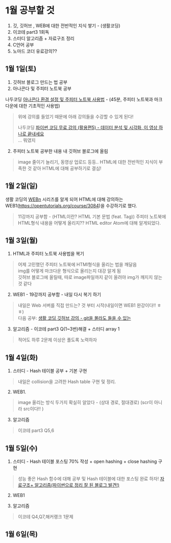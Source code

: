 # 1월 공부할 것

1. 깃, 깃허브 , WEB에 대한 전반적인 지식 쌓기 - (생활코딩)
1. 이코테 part3 1회독
1. 스터디 알고리즘 + 자료구조 정리
1. C언어 공부 
1. 노마드 코더 유료강의??

## 1월 1일(토)
1. 깃허브 블로그 만드는 법 공부
1. 아나콘다 및 주피터 노트북 공부  

나두코딩 [아나콘다 환경 설정 및 주피터 노트북 사용법](https://www.youtube.com/watch?v=dJfq-eCi7KI) - (45분, 주피터 노트북과 마크다운에 대한 기초적인 사용법)  

> 위에 강의를 들었기 때문에 아래 강의들을 수강할 수 있게 된다!  
> 
> 나두코딩 [파이썬 코딩 무료 강의 (활용편5) - 데이터 분석 및 시각화, 이 영상 하나로 끝내세요](https://www.youtube.com/watch?v=PjhlUzp_cU0&t=21969s)  
> ... 뭐였지

2. 주피터 노트북 공부한 내용 내 깃허브 블로그에 올림
> image 줄이기 늘리기, 동영상 업로드 등등.. HTML에 대한 전반적인 지식이 부족한 것 같아 HTML에 대해 공부하기로 결심!
> 
## 1월 2일(일)

생활 코딩의 [WEBn](https://opentutorials.org/course/3083) 시리즈를 알게 되어 HTML에 대해 강의하는 WEB1(https://opentutorials.org/course/3084)을 수강하기로 했다.  

> 11강까지 공부함 - (HTML이란? HTML 기본 문법 (feat. Tag)) 
> 주피터 노트북에 HTML형식 내용을 어떻게 올리지??
> HTML editor Atom에 대해 알게되었다.

## 1월 3일(월)

1. HTML과 주피터 노트북 사용법을 복기<br>
  > 어제 고민했던 주피터 노트북에 HTMl형식을 올리는 법을 깨달음  
  > img를 어떻게 마크다운 형식으로 올리는지 대강 알게 됨  
  > 깃허브 블로그에 올릴때, 따로 image파일까지 같이 올려야 img가 깨지지 않는 것 같다

2. WEB1 - 19강까지 공부함 - 내일 다시 복기 하기  
  > 내일은 Web 서버를 직접 만드는? 것 부터 시작(내일이면 WEB1 완강이다!! ㅎ ㅎ)  
  > 다음 공부: [생활 코딩 깃허브 강의 - git을 몰라도 들을 수 있는](https://www.youtube.com/watch?v=tocFib6Ytls&list=PLuHgQVnccGMDWjb0TWItMCfDWDs8Y3Oo7)
3. 알고리즘  - 이코테 part3 Q(1~3번)해결 + 스터디 array 1
  
  > 적어도 하루 2문제 이상은 풀도록 노력하자  
## 1월 4일(화)

1. 스터디 - Hash 테이블 공부 + 기본 구현  
  >   내일은 collision을 고려한 Hash table 구현 및 정리. 
2. WEB1. 
  > image 올리는 방식 두가지 확실히 알았다 - (상대 경로, 절대경로) (scr이 아니라 src이다!! )
3. 알고리즘  
  > 이코테 part3 Q5,6

## 1월 5일(수)

1. 스터디  -  Hash 테이블 포스팅 70% 작성 + open hashing + close hashing 구현
  > 성능 좋은 Hash 함수에 대해 공부 및 Hash 테이블에 대한 포스팅 완료 하자!
  > [자료구조+ 알고리즘(파이썬으로 정리 잘 된 블로그 발견!)](https://www.fun-coding.org/Chapter09-hashtable.html)
  
2. WEB1  
  
3. 알고리즘  
  > 이코테 Q4,Q7,해커랭크 1문제
## 1월 6일(목)
